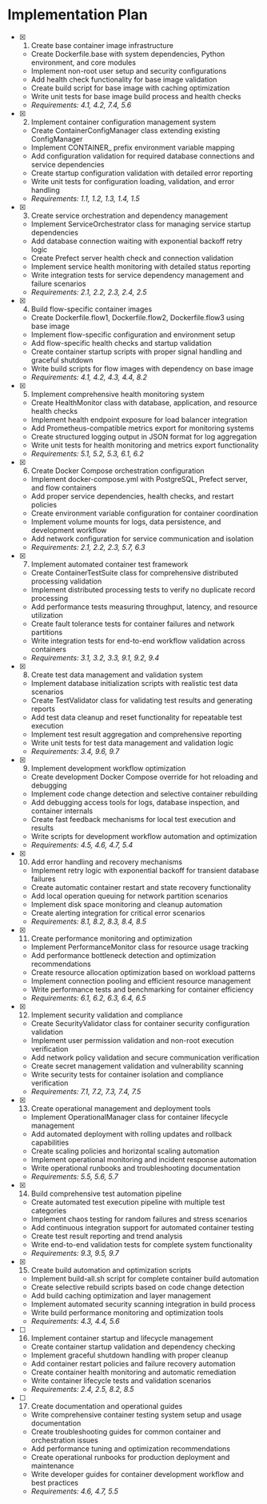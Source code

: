 # Implementation Plan

- [x] 1. Create base container image infrastructure

  - Create Dockerfile.base with system dependencies, Python environment, and core modules
  - Implement non-root user setup and security configurations
  - Add health check functionality for base image validation
  - Create build script for base image with caching optimization
  - Write unit tests for base image build process and health checks
  - _Requirements: 4.1, 4.2, 7.4, 5.6_

- [x] 2. Implement container configuration management system

  - Create ContainerConfigManager class extending existing ConfigManager
  - Implement CONTAINER\_ prefix environment variable mapping
  - Add configuration validation for required database connections and service dependencies
  - Create startup configuration validation with detailed error reporting
  - Write unit tests for configuration loading, validation, and error handling
  - _Requirements: 1.1, 1.2, 1.3, 1.4, 1.5_

- [x] 3. Create service orchestration and dependency management

  - Implement ServiceOrchestrator class for managing service startup dependencies
  - Add database connection waiting with exponential backoff retry logic
  - Create Prefect server health check and connection validation
  - Implement service health monitoring with detailed status reporting
  - Write integration tests for service dependency management and failure scenarios
  - _Requirements: 2.1, 2.2, 2.3, 2.4, 2.5_

- [x] 4. Build flow-specific container images

  - Create Dockerfile.flow1, Dockerfile.flow2, Dockerfile.flow3 using base image
  - Implement flow-specific configuration and environment setup
  - Add flow-specific health checks and startup validation
  - Create container startup scripts with proper signal handling and graceful shutdown
  - Write build scripts for flow images with dependency on base image
  - _Requirements: 4.1, 4.2, 4.3, 4.4, 8.2_

- [x] 5. Implement comprehensive health monitoring system

  - Create HealthMonitor class with database, application, and resource health checks
  - Implement health endpoint exposure for load balancer integration
  - Add Prometheus-compatible metrics export for monitoring systems
  - Create structured logging output in JSON format for log aggregation
  - Write unit tests for health monitoring and metrics export functionality
  - _Requirements: 5.1, 5.2, 5.3, 6.1, 6.2_

- [x] 6. Create Docker Compose orchestration configuration

  - Implement docker-compose.yml with PostgreSQL, Prefect server, and flow containers
  - Add proper service dependencies, health checks, and restart policies
  - Create environment variable configuration for container coordination
  - Implement volume mounts for logs, data persistence, and development workflow
  - Add network configuration for service communication and isolation
  - _Requirements: 2.1, 2.2, 2.3, 5.7, 6.3_

- [x] 7. Implement automated container test framework

  - Create ContainerTestSuite class for comprehensive distributed processing validation
  - Implement distributed processing tests to verify no duplicate record processing
  - Add performance tests measuring throughput, latency, and resource utilization
  - Create fault tolerance tests for container failures and network partitions
  - Write integration tests for end-to-end workflow validation across containers
  - _Requirements: 3.1, 3.2, 3.3, 9.1, 9.2, 9.4_

- [x] 8. Create test data management and validation system

  - Implement database initialization scripts with realistic test data scenarios
  - Create TestValidator class for validating test results and generating reports
  - Add test data cleanup and reset functionality for repeatable test execution
  - Implement test result aggregation and comprehensive reporting
  - Write unit tests for test data management and validation logic
  - _Requirements: 3.4, 9.6, 9.7_

- [x] 9. Implement development workflow optimization

  - Create development Docker Compose override for hot reloading and debugging
  - Implement code change detection and selective container rebuilding
  - Add debugging access tools for logs, database inspection, and container internals
  - Create fast feedback mechanisms for local test execution and results
  - Write scripts for development workflow automation and optimization
  - _Requirements: 4.5, 4.6, 4.7, 5.4_

- [x] 10. Add error handling and recovery mechanisms

  - Implement retry logic with exponential backoff for transient database failures
  - Create automatic container restart and state recovery functionality
  - Add local operation queuing for network partition scenarios
  - Implement disk space monitoring and cleanup automation
  - Create alerting integration for critical error scenarios
  - _Requirements: 8.1, 8.2, 8.3, 8.4, 8.5_

- [x] 11. Create performance monitoring and optimization

  - Implement PerformanceMonitor class for resource usage tracking
  - Add performance bottleneck detection and optimization recommendations
  - Create resource allocation optimization based on workload patterns
  - Implement connection pooling and efficient resource management
  - Write performance tests and benchmarking for container efficiency
  - _Requirements: 6.1, 6.2, 6.3, 6.4, 6.5_

- [x] 12. Implement security validation and compliance

  - Create SecurityValidator class for container security configuration validation
  - Implement user permission validation and non-root execution verification
  - Add network policy validation and secure communication verification
  - Create secret management validation and vulnerability scanning
  - Write security tests for container isolation and compliance verification
  - _Requirements: 7.1, 7.2, 7.3, 7.4, 7.5_

- [x] 13. Create operational management and deployment tools

  - Implement OperationalManager class for container lifecycle management
  - Add automated deployment with rolling updates and rollback capabilities
  - Create scaling policies and horizontal scaling automation
  - Implement operational monitoring and incident response automation
  - Write operational runbooks and troubleshooting documentation
  - _Requirements: 5.5, 5.6, 5.7_

- [x] 14. Build comprehensive test automation pipeline

  - Create automated test execution pipeline with multiple test categories
  - Implement chaos testing for random failures and stress scenarios
  - Add continuous integration support for automated container testing
  - Create test result reporting and trend analysis
  - Write end-to-end validation tests for complete system functionality
  - _Requirements: 9.3, 9.5, 9.7_

- [x] 15. Create build automation and optimization scripts

  - Implement build-all.sh script for complete container build automation
  - Create selective rebuild scripts based on code change detection
  - Add build caching optimization and layer management
  - Implement automated security scanning integration in build process
  - Write build performance monitoring and optimization tools
  - _Requirements: 4.3, 4.4, 5.6_

- [ ] 16. Implement container startup and lifecycle management

  - Create container startup validation and dependency checking
  - Implement graceful shutdown handling with proper cleanup
  - Add container restart policies and failure recovery automation
  - Create container health monitoring and automatic remediation
  - Write container lifecycle tests and validation scenarios
  - _Requirements: 2.4, 2.5, 8.2, 8.5_

- [ ] 17. Create documentation and operational guides
  - Write comprehensive container testing system setup and usage documentation
  - Create troubleshooting guides for common container and orchestration issues
  - Add performance tuning and optimization recommendations
  - Create operational runbooks for production deployment and maintenance
  - Write developer guides for container development workflow and best practices
  - _Requirements: 4.6, 4.7, 5.5_
